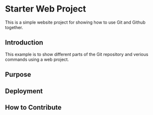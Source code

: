 # Starter Web Project
This is a simple website project for showing how to use Git and Github together.

## Introduction 
This example is to show different parts of the Git repository and verious commands using a web project.

## Purpose

## Deployment

## How to Contribute